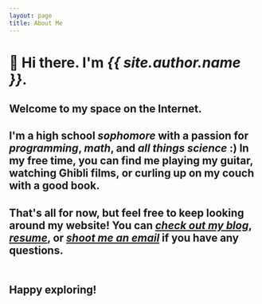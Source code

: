 ```yaml
---
layout: page
title: About Me
---
```


<div class="about-me">
    <h1>👋 Hi there. I'm <em class="blue-bold">{{ site.author.name }}</em>.</h1>
    <p></p>
    <h2>Welcome to my space on the Internet.</h2>
    <p></p>
    <h2>l'm a high school <em class="blue-bold">sophomore</em> with a passion for <em class="blue-bold"> programming</em>, 
    <em class="blue-bold">math</em>, and <em class="blue-bold" >all things science</em> :)
    In my free time, you can find me playing my guitar, watching Ghibli films, or curling up on my couch with a good book.
    </h2>
    <p></p>
    <h2>That's all for now, but feel free to keep looking around my website! You can <a href="/index.html" class="hover-underline-animation"><em class="blue">check out my blog</em></a>, 
        <a href="/resume.pdf" target="_blank" class="hover-underline-animation"><em class="blue">resume</em></a>, 
        or <a href="/contact.html" class="hover-underline-animation"><em class="blue">shoot me an email</em></a> if you have any questions.</h2>
    <h2><br>Happy exploring!</h2>
</div>